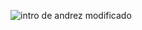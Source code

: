 ![intro de andrez modificado](https://raw.githubusercontent.com/WhyWolfie/GunZ-The-Duel/master/website/intro%20websites/intro%20de%20andrez%20modificado/intro%20de%20andrez%20modificado.png)
